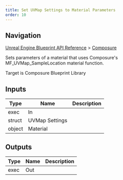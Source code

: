 ```yaml
---
title: Set UVMap Settings to Material Parameters
order: 10
---
```

## Navigation

[Unreal Engine Blueprint API Reference](https://dev.epicgames.com/documentation/en-us/unreal-engine/BlueprintAPI) > [Composure](https://dev.epicgames.com/documentation/en-us/unreal-engine/BlueprintAPI/Composure)

Sets parameters of a material that uses Composure's MF_UVMap_SampleLocation material function.

Target is Composure Blueprint Library

## Inputs

| Type | Name | Description |
| --- | --- | --- |
| exec | In |  |
| struct | UVMap Settings |  |
| object | Material |  |

## Outputs

| Type | Name | Description |
| --- | --- | --- |
| exec | Out |  |
